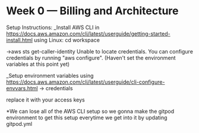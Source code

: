 # Week 0 — Billing and Architecture
Setup Instructions:
_Install AWS CLI in https://docs.aws.amazon.com/cli/latest/userguide/getting-started-install.html using Linux: 
cd workspace
<!-- curl "https://awscli.amazonaws.com/awscli-exe-linux-x86_64.zip" -o "awscliv2.zip"
unzip awscliv2.zip
sudo ./aws/install -->

->aws sts get-caller-identity
Unable to locate credentials. You can configure credentials by running "aws configure".
(Haven't set the environment variables at this point yet)

_Setup environment variables using https://docs.aws.amazon.com/cli/latest/userguide/cli-configure-envvars.html -> credentials
<!-- export AWS_ACCESS_KEY_ID=""
export AWS_SECRET_ACCESS_KEY=""
export AWS_DEFAULT_REGION= "" -->
replace it with your access keys

*We can lose all of the AWS CLI setup so we gonna make the gitpod environment to get this setup everytime we get into it by updating gitpod.yml
<!-- tasks:
  - name: aws-cli
    env:
      AWS_CLI_AUTO_PROMPT: on-partial
    init: |
      cd /workspace
      curl "https://awscli.amazonaws.com/awscli-exe-linux-x86_64.zip" -o "awscliv2.zip"
      unzip awscliv2.zip
      sudo ./aws/install
      cd $THEIA_WORKSPACE_ROOT -->



